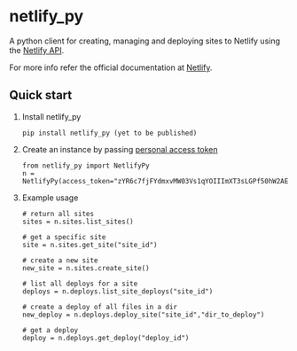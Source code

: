 # netlify_py

A python client for creating, managing and deploying sites to Netlify using the [Netlify API](https://open-api.netlify.com/).

For more info refer the official documentation at [Netlify](https://docs.netlify.com/api/get-started/).




## Quick start

1. Install netlify_py

    ```
    pip install netlify_py (yet to be published)
    ```

2. Create an instance by passing [personal access token](https://app.netlify.com/user/applications#personal-access-tokens)
   ```
   from netlify_py import NetlifyPy
   n = NetlifyPy(access_token="zYR6c7fjFYdmxvMW03Vs1qYOIIImXT3sLGPf50hW2AE")
   ```

3. Example usage
   ```
   # return all sites
   sites = n.sites.list_sites()
   
   # get a specific site
   site = n.sites.get_site("site_id")
   
   # create a new site
   new_site = n.sites.create_site()
   
   # list all deploys for a site
   deploys = n.deploys.list_site_deploys("site_id")
   
   # create a deploy of all files in a dir
   new_deploy = n.deploys.deploy_site("site_id","dir_to_deploy")
   
   # get a deploy
   deploy = n.deploys.get_deploy("deploy_id")
   ```